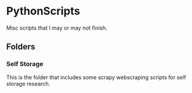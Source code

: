 # PythonScripts
Misc scripts that I may or may not finish.

## Folders
### Self Storage
This is the folder that includes some scrapy webscraping scripts for self storage research.

